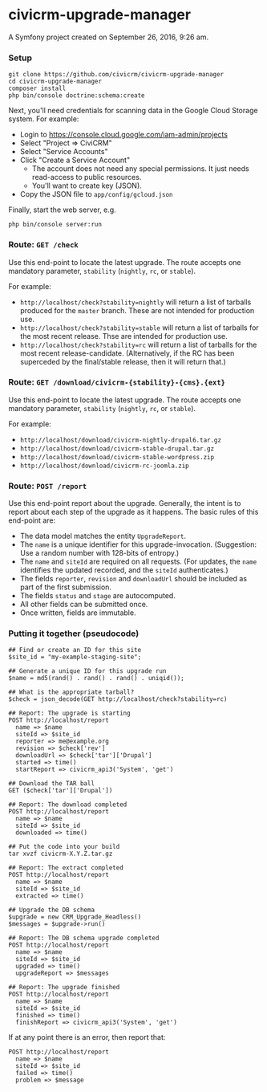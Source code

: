 # civicrm-upgrade-manager

A Symfony project created on September 26, 2016, 9:26 am.

### Setup

```
git clone https://github.com/civicrm/civicrm-upgrade-manager
cd civicrm-upgrade-manager
composer install
php bin/console doctrine:schema:create
```

Next, you'll need credentials for scanning data in the Google Cloud Storage
system. For example:
 * Login to https://console.cloud.google.com/iam-admin/projects
 * Select "Project => CiviCRM"
 * Select "Service Accounts"
 * Click "Create a Service Account"
   * The account does not need any special permissions. It just needs read-access to public resources.
   * You'll want to create key (JSON).
 * Copy the JSON file to `app/config/gcloud.json`

Finally, start the web server, e.g.

```
php bin/console server:run
```

### Route: `GET /check`

Use this end-point to locate the latest upgrade. The route accepts
one mandatory parameter, `stability` (`nightly`, `rc`, or `stable`).

For example:

 * `http://localhost/check?stability=nightly` will return a list of tarballs
   produced for the `master` branch. These are not intended for production use.
 * `http://localhost/check?stability=stable` will return a list of tarballs
   for the most recent release. Thse are intended for production use.
 * `http://localhost/check?stability=rc` will return a list of tarballs
   for the most recent release-candidate. (Alternatively, if the RC has been
   superceded by the final/stable release, then it will return that.)

### Route: `GET /download/civicrm-{stability}-{cms}.{ext}`

Use this end-point to locate the latest upgrade. The route accepts
one mandatory parameter, `stability` (`nightly`, `rc`, or `stable`).

For example:

 * `http://localhost/download/civicrm-nightly-drupal6.tar.gz`
 * `http://localhost/download/civicrm-stable-drupal.tar.gz`
 * `http://localhost/download/civicrm-stable-wordpress.zip`
 * `http://localhost/download/civicrm-rc-joomla.zip`


### Route: `POST /report`

Use this end-point report about the upgrade. Generally, the intent is to
report about each step of the upgrade as it happens. The basic rules of
this end-point are:

 * The data model matches the entity `UpgradeReport`.
 * The `name` is a unique identifier for this upgrade-invocation. (Suggestion: Use a random number with 128-bits of entropy.)
 * The `name` and `siteId` are required on all requests. (For updates, the `name` identifies the updated recorded, and the `siteId` authenticates.)
 * The fields `reporter`, `revision` and `downloadUrl` should be included as part of the first submission.
 * The fields `status` and `stage` are autocomputed.
 * All other fields can be submitted once.
 * Once written, fields are immutable.

### Putting it together (pseudocode)

```
## Find or create an ID for this site
$site_id = "my-example-staging-site";

## Generate a unique ID for this upgrade run
$name = md5(rand() . rand() . rand() . uniqid());

## What is the appropriate tarball?
$check = json_decode(GET http://localhost/check?stability=rc)

## Report: The upgrade is starting
POST http://localhost/report
  name => $name
  siteId => $site_id
  reporter => me@example.org
  revision => $check['rev']
  downloadUrl => $check['tar']['Drupal']
  started => time()
  startReport => civicrm_api3('System', 'get')

## Download the TAR ball
GET ($check['tar']['Drupal'])

## Report: The download completed
POST http://localhost/report
  name => $name
  siteId => $site_id
  downloaded => time()

## Put the code into your build
tar xvzf civicrm-X.Y.Z.tar.gz

## Report: The extract completed
POST http://localhost/report
  name => $name
  siteId => $site_id
  extracted => time()

## Upgrade the DB schema
$upgrade = new CRM_Upgrade_Headless()
$messages = $upgrade->run()

## Report: The DB schema upgrade completed
POST http://localhost/report
  name => $name
  siteId => $site_id
  upgraded => time()
  upgradeReport => $messages

## Report: The upgrade finished
POST http://localhost/report
  name => $name
  siteId => $site_id
  finished => time()
  finishReport => civicrm_api3('System', 'get')
```

If at any point there is an error, then report that:

```
POST http://localhost/report
  name => $name
  siteId => $site_id
  failed => time()
  problem => $message
```
